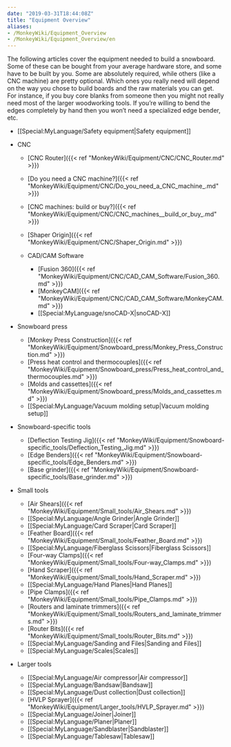 ```yaml
---
date: "2019-03-31T18:44:08Z"
title: "Equipment Overview"
aliases:
- /MonkeyWiki/Equipment_Overview
- /MonkeyWiki/Equipment_Overview/en
---
```

The following articles cover the equipment needed to build a snowboard. Some of these can be bought from your average hardware store, and some have to be built by you. Some are absolutely required, while others (like a CNC machine) are pretty optional. Which ones you really need will depend on the way you chose to build boards and the raw materials you can get. For instance, if you buy core blanks from someone then you might not really need most of the larger woodworking tools. If you’re willing to bend the edges completely by hand then you won’t need a specialized edge bender, etc.

- [[Special:MyLanguage/Safety equipment|Safety equipment]]

- CNC
  - [CNC Router]({{< ref "MonkeyWiki/Equipment/CNC/CNC_Router.md" >}})
  - [Do you need a CNC machine?]({{< ref "MonkeyWiki/Equipment/CNC/Do_you_need_a_CNC_machine_.md" >}})
  - [CNC machines: build or buy?]({{< ref "MonkeyWiki/Equipment/CNC/CNC_machines__build_or_buy_.md" >}})
  - [Shaper Origin]({{< ref "MonkeyWiki/Equipment/CNC/Shaper_Origin.md" >}})

  - CAD/CAM Software
    - [Fusion 360]({{< ref "MonkeyWiki/Equipment/CNC/CAD_CAM_Software/Fusion_360.md" >}})
    - [MonkeyCAM]({{< ref "MonkeyWiki/Equipment/CNC/CAD_CAM_Software/MonkeyCAM.md" >}})
    - [[Special:MyLanguage/snoCAD-X|snoCAD-X]]

- Snowboard press
  - [Monkey Press Construction]({{< ref "MonkeyWiki/Equipment/Snowboard_press/Monkey_Press_Construction.md" >}})
  - [Press heat control and thermocouples]({{< ref "MonkeyWiki/Equipment/Snowboard_press/Press_heat_control_and_thermocouples.md" >}})
  - [Molds and cassettes]({{< ref "MonkeyWiki/Equipment/Snowboard_press/Molds_and_cassettes.md" >}})
  - [[Special:MyLanguage/Vacuum molding setup|Vacuum molding setup]]

- Snowboard-specific tools
  - [Deflection Testing Jig]({{< ref "MonkeyWiki/Equipment/Snowboard-specific_tools/Deflection_Testing_Jig.md" >}})
  - [Edge Benders]({{< ref "MonkeyWiki/Equipment/Snowboard-specific_tools/Edge_Benders.md" >}})
  - [Base grinder]({{< ref "MonkeyWiki/Equipment/Snowboard-specific_tools/Base_grinder.md" >}})

- Small tools
  - [Air Shears]({{< ref "MonkeyWiki/Equipment/Small_tools/Air_Shears.md" >}})
  - [[Special:MyLanguage/Angle Grinder|Angle Grinder]]
  - [[Special:MyLanguage/Card Scraper|Card Scraper]]
  - [Feather Board]({{< ref "MonkeyWiki/Equipment/Small_tools/Feather_Board.md" >}})
  - [[Special:MyLanguage/Fiberglass Scissors|Fiberglass Scissors]]
  - [Four-way Clamps]({{< ref "MonkeyWiki/Equipment/Small_tools/Four-way_Clamps.md" >}})
  - [Hand Scraper]({{< ref "MonkeyWiki/Equipment/Small_tools/Hand_Scraper.md" >}})
  - [[Special:MyLanguage/Hand Planes|Hand Planes]]
  - [Pipe Clamps]({{< ref "MonkeyWiki/Equipment/Small_tools/Pipe_Clamps.md" >}})
  - [Routers and laminate trimmers]({{< ref "MonkeyWiki/Equipment/Small_tools/Routers_and_laminate_trimmers.md" >}})
  - [Router Bits]({{< ref "MonkeyWiki/Equipment/Small_tools/Router_Bits.md" >}})
  - [[Special:MyLanguage/Sanding and Files|Sanding and Files]]
  - [[Special:MyLanguage/Scales|Scales]]

- Larger tools
  - [[Special:MyLanguage/Air compressor|Air compressor]]
  - [[Special:MyLanguage/Bandsaw|Bandsaw]]
  - [[Special:MyLanguage/Dust collection|Dust collection]]
  - [HVLP Sprayer]({{< ref "MonkeyWiki/Equipment/Larger_tools/HVLP_Sprayer.md" >}})
  - [[Special:MyLanguage/Joiner|Joiner]]
  - [[Special:MyLanguage/Planer|Planer]]
  - [[Special:MyLanguage/Sandblaster|Sandblaster]]
  - [[Special:MyLanguage/Tablesaw|Tablesaw]]


